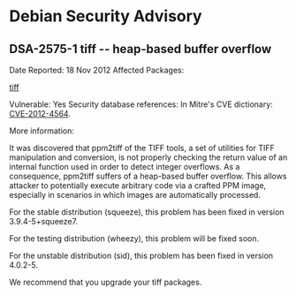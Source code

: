 
Debian Security Advisory
========================


DSA-2575-1 tiff -- heap-based buffer overflow
---------------------------------------------



Date Reported:
18 Nov 2012
Affected Packages:

[tiff](https://packages.debian.org/src:tiff)

Vulnerable:
Yes
Security database references:
In Mitre's CVE dictionary: [CVE-2012-4564](https://security-tracker.debian.org/tracker/CVE-2012-4564).  

More information:

It was discovered that ppm2tiff of the TIFF tools, a set of utilities
for TIFF manipulation and conversion, is not properly checking the return
value of an internal function used in order to detect integer overflows.
As a consequence, ppm2tiff suffers of a heap-based buffer overflow.
This allows attacker to potentially execute arbitrary code via a crafted
PPM image, especially in scenarios in which images are automatically
processed.


For the stable distribution (squeeze), this problem has been fixed in
version 3.9.4-5+squeeze7.


For the testing distribution (wheezy), this problem will be fixed soon.


For the unstable distribution (sid), this problem has been fixed in
version 4.0.2-5.


We recommend that you upgrade your tiff packages.





